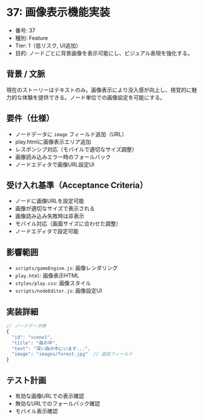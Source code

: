 # 37: 画像表示機能実装

- 番号: 37
- 種別: Feature
- Tier: 1（低リスク, UI追加）
- 目的: ノードごとに背景画像を表示可能にし、ビジュアル表現を強化する。

## 背景 / 文脈

現在のストーリーはテキストのみ。画像表示により没入感が向上し、視覚的に魅力的な体験を提供できる。ノード単位での画像設定を可能にする。

## 要件（仕様）

- ノードデータに `image` フィールド追加（URL）
- play.htmlに画像表示エリア追加
- レスポンシブ対応（モバイルで適切なサイズ調整）
- 画像読み込みエラー時のフォールバック
- ノードエディタで画像URL設定UI

## 受け入れ基準（Acceptance Criteria）

- ノードに画像URLを設定可能
- 画像が適切なサイズで表示される
- 画像読み込み失敗時は非表示
- モバイル対応（画面サイズに合わせた調整）
- ノードエディタで設定可能

## 影響範囲

- `scripts/gameEngine.js`: 画像レンダリング
- `play.html`: 画像表示HTML
- `styles/play.css`: 画像スタイル
- `scripts/nodeEditor.js`: 画像設定UI

## 実装詳細

```javascript
// ノードデータ例
{
  "id": "scene1",
  "title": "森の中",
  "text": "深い森の中にいます...",
  "image": "images/forest.jpg"  // 追加フィールド
}
```

## テスト計画

- 有効な画像URLでの表示確認
- 無効なURLでのフォールバック確認
- モバイル表示確認
